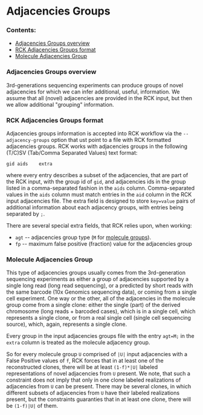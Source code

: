 # Adjacencies Groups

### Contents: 
* [Adjacencies Groups overview](#adjacencies-groups-overview)
* [RCK Adjacencies Groups format](#rck-adjacencies-groups-format)
* [Molecule Adjacencies Group](#molecule-adjacencies-group)


### Adjacencies Groups overview
3rd-generations sequencing experiments can produce groups of novel adjacencies for which we can infer additional, useful, information.
We assume that all (novel) adjacencies are provided in the RCK input, but then we allow additional "grouping" information.

### RCK Adjacencies Groups format
Adjacencies groups information is accepted into RCK workflow via the `--adjacency-groups` option that ust point to a file with RCK formatted adjacencies groups. 
RCK works with adjacencies groups in the following (T/C)SV (Tab/Comma Separated Values) text format:
```
gid	aids	extra
```
where every entry describes a subset of the adjacencies, that are part of the RCK input, with the group id of `gid`, and adjacencies ids in the group listed in a comma-separated fashion in the `aids` column.
Comma-separated values in the `aids` column must match entries in the `aid` column in the RCK input adjacencies file.
The extra field is designed to store `key=value` pairs of additional information about each adjacency groups, with entries being separated by `;`.

There are several special extra fields, that RCK relies upon, when working:

* `agt` -- adjacencies group type (`M` for [molecule groups](#molecule-adjacencies-group)).
* `fp` -- maximum false positive (fraction) value for the adjacencies group

### Molecule Adjacencies Group 
This type of adjacencies groups usually comes from the 3rd-generation sequencing experiments as either a group of adjacencies supported by a single long read (long read sequencing), 
or a predicted by short reads with the same barcode (10x Genomics sequencing data), or coming from a single cell experiment. 
One way or the other, all of the adjacencies in the molecule group come from a single clone: either the single (part) of the derived chromosome (long reads + barcoded cases), which is in a single cell, which represents a single clone,
or from a real single cell (single cell sequencing source), which, again, represents a single clone.

Every group in the input adjacencies groups file with the entry `agt=M;` in the `extra` column is treated as the molecule adjacency group.

So for every molecule group `U` comprised of `|U|` input adjacencies with a False Positive values of `f`, RCK forces that in at least one of the reconstructed clones, there will be at least `(1-f)*|U|` labeled  representations of novel adjacencies from `U` present.
We note, that such a constraint does not imply that only in one clone labeled realizations of adjacencies from `U` can be present. 
There may be several clones, in which different subsets of adjacencies from `U` have their labeled realizations present, but the constraints guaranties that in at least one clone, there will be `(1-f)|U|` of them.
       
